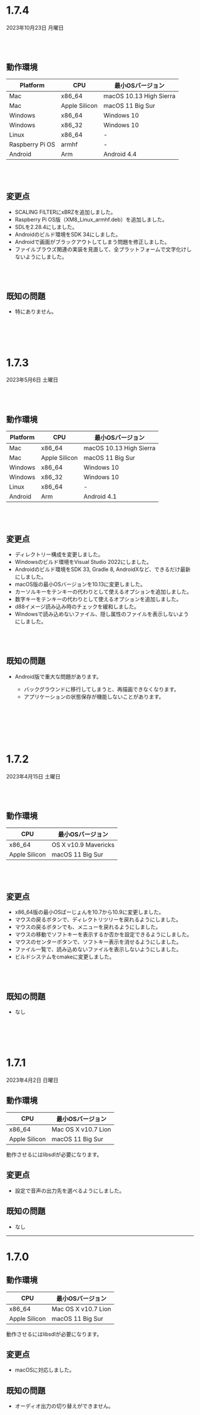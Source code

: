 # 1.7.4

2023年10月23日 月曜日

<br/>　

## 動作環境
| Platform | CPU | 最小OSバージョン |
| ------------- | ------------------- | ------------- |
| Mac | x86_64 | macOS 10.13 High Sierra |
| Mac | Apple Silicon | macOS 11 Big Sur |
| Windows | x86_64 | Windows 10 |
| Windows | x86_32 | Windows 10 |
| Linux | x86_64 | - |
| Raspberry Pi OS | armhf | -|
| Android | Arm | Android 4.4 |

<br />　

## 変更点
- SCALING FILTERにxBRZを追加しました。
- Raspberry Pi OS版（XM8_Linux_armhf.deb）を追加しました。
- SDLを2.28.4にしました。
- Androidのビルド環境をSDK 34にしました。
- Androidで画面がブラックアウトしてしまう問題を修正しました。
- ファイルブラウズ関連の実装を見直して、全プラットフォームで文字化けしないようにしました。


<br />　

## 既知の問題
- 特にありません。

<br/>　
<br/>　

# 1.7.3

2023年5月6日 土曜日

<br/>　

## 動作環境
| Platform | CPU | 最小OSバージョン |
| ------------- | ------------------- | ------------- |
| Mac | x86_64 | macOS 10.13 High Sierra |
| Mac | Apple Silicon | macOS 11 Big Sur |
| Windows | x86_64 | Windows 10 |
| Windows | x86_32 | Windows 10 |
| Linux | x86_64 | - |
| Android | Arm | Android 4.1 |

<br />　

## 変更点
- ディレクトリー構成を変更しました。
- Windowsのビルド環境をVisual Studio 2022にしました。
- Androidのビルド環境をSDK 33, Gradle 8, AndroidXなど、できるだけ最新にしました。
- macOS版の最小OSバージョンを10.13に変更しました。
- カーソルキーをテンキーの代わりとして使えるオプションを追加しました。
- 数字キーをテンキーの代わりとして使えるオプションを追加しました。
- d88イメージ読み込み時のチェックを緩和しました。
- Windowsで読み込めないファイル、隠し属性のファイルを表示しないようにしました。

<br />　

## 既知の問題
- Android版で重大な問題があります。

  - バックグラウンドに移行してしまうと、再描画できなくなります。
  - アプリケーションの状態保存が機能しないことがあります。

  

  <br />　

<br/>　


# 1.7.2

2023年4月15日 土曜日

<br/>　

## 動作環境
| CPU           | 最小OSバージョン    |
| ------------- | ------------------- |
| x86_64        | OS X v10.9 Mavericks |
| Apple Silicon | macOS 11 Big Sur    |

<br />　

## 変更点
- x86_64版の最小OSばーじょんを10.7から10.9に変更しました。
- マウスの戻るボタンで、ディレクトリツリーを戻れるようにしました。
- マウスの戻るボタンでも、メニューを戻れるようにしました。
- マウスの移動でソフトキーを表示するか否かを設定できるようにしました。
- マウスのセンターボタンで、ソフトキー表示を消せるようにしました。
- ファイル一覧で、読み込めないファイルを表示しないようにしました。
- ビルドシステムをcmakeに変更しました。

<br />　

## 既知の問題
- なし
<br />　

<br/>　

# 1.7.1

2023年4月2日 日曜日

## 動作環境

| CPU           | 最小OSバージョン    |
| ------------- | ------------------- |
| x86_64        | Mac OS X v10.7 Lion |
| Apple Silicon | macOS 11 Big Sur    |

動作させるにはlibsdlが必要になります。



## 変更点

- 設定で音声の出力先を選べるようにしました。



## 既知の問題

- なし

----

# 1.7.0



## 動作環境

| CPU           | 最小OSバージョン    |
| ------------- | ------------------- |
| x86_64        | Mac OS X v10.7 Lion |
| Apple Silicon | macOS 11 Big Sur    |

動作させるにはlibsdlが必要になります。



## 変更点

- macOSに対応しました。



## 既知の問題

- オーディオ出力の切り替えができません。
